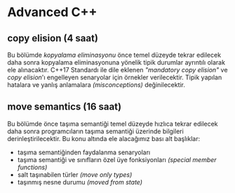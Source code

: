 # Advanced C++

## copy elision (4 saat)
Bu bölümde _kopyalama eliminasyonu_ önce temel düzeyde tekrar edilecek daha sonra kopyalama eliminasyonuna yönelik tipik durumlar ayrıntılı olarak ele alınacaktır. C++17 Standardı ile dile eklenen _"mandatory copy elision"_ ve  _copy elision_'ı engelleyen senaryolar için örnekler verilecektir. Tipik yapılan hatalara ve yanlış anlamalara _(misconceptions)_ değinilecektir.

## move semantics (16 saat)
Bu bölümde önce taşıma semantiği temel düzeyde hızlıca tekrar edilecek daha sonra programcıların taşıma semantiği üzerinde bilgileri derinleştirilecektir. Bu konu altında ele alacağımız bası alt başlıklar:
- taşıma semantiğinden faydalanma senaryoları
- taşıma semantiği ve sınıfların özel üye fonksiyonları _(special member functions)_
- salt taşınabilen türler _(move only types)_
- taşınmış nesne durumu _(moved from state)_




